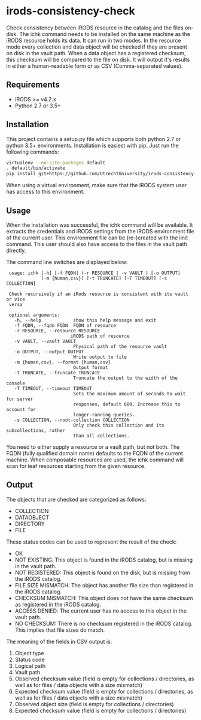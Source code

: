 # irods-consistency-check
Check consistency between iRODS resource in the catalog and the files on-disk.
The ichk command needs to be installed on the same machine as the iRODS resource holds its data.
It can run in two modes. In the resource mode every collection and data object will be checked if they are present on disk in the vault path.
When a data object has a registered checksum, this checksum will be compared to the file on disk.
It will output it's results in either a human-readable form or as CSV (Comma-separated values).

## Requirements
- iRODS >= v4.2.x
- Python 2.7 or 3.5+

## Installation
This project contains a setup.py file which supports both python 2.7 or python 3.5+ environments.
Installation is easiest with pip. Just run the following commands:

```bash
virtualenv --no-site-packages default
. default/bin/activate
pip install git+https://github.com/UtrechtUniversity/irods-consistency-check.git
```

When using a virtual environment, make sure that the iRODS system user has access to this environment.

## Usage
When the installation was successful, the ichk command will be available.
It extracts the credentials and iRODS settings from the iRODS environment file of the current user.
This environment file can be (re-)created with the iinit command.
This user should also have access to the files in the vault path directly.

The command line switches are displayed below:
```
 usage: ichk [-h] [-f FQDN] (-r RESOURCE | -v VAULT ) [-o OUTPUT]
             [-m {human,csv}] [-t TRUNCATE] [-T TIMEOUT] [-s COLLECTION]

 Check recursively if an iRods resource is consistent with its vault or vice
 versa

 optional arguments:
   -h, --help            show this help message and exit
   -f FQDN, --fqdn FQDN  FQDN of resource
   -r RESOURCE, --resource RESOURCE
                        iRODS path of resource
   -v VAULT, --vault VAULT
                         Physical path of the resource vault
   -o OUTPUT, --output OUTPUT
                         Write output to file
   -m {human,csv}, --format {human,csv}
                         Output format
   -t TRUNCATE, --truncate TRUNCATE
                         Truncate the output to the width of the console
   -T TIMEOUT, --timeout TIMEOUT
                         Sets the maximum amount of seconds to wait for server
                         responses, default 600. Increase this to account for
                         longer-running queries.
   -s COLLECTION, --root-collection COLLECTION
                         Only check this collection and its subcollections, rather
                         than all collections.
```

You need to either supply a resource or a vault path, but not both.
The FQDN (fully qualified domain name) defaults to the FQDN of the current machine.
When composable resources are used, the ichk command will scan for leaf resources starting from the given resource.

## Output

The objects that are checked are categorized as follows:
* COLLECTION
* DATAOBJECT
* DIRECTORY
* FILE

These status codes can be used to represent the result of the check:
* OK
* NOT EXISTING:  This object is found in the iRODS catalog, but is missing in the vault path.
* NOT REGISTERED:  This object is found on the disk, but is missing from the iRODS catalog.
* FILE SIZE MISMATCH:  The object has another file size than registered in the iRODS catalog.
* CHECKSUM MISMATCH:  This object does not have the same checksum as registered in the iRODS catalog.
* ACCESS DENIED:  The current user has no access to this object in the vault path.
* NO CHECKSUM:  There is no checksum registered in the iRODS catalog. This implies that file sizes do match.

The meaning of the fields in CSV output is:
1. Object type
2. Status code
3. Logical path
4. Vault path
5. Observed checksum value (field is empty for collections / directories, as well as for files / data objects with a size mismatch)
6. Expected checksum value (field is empty for collections / directories, as well as for files / data objects with a size mismatch)
7. Observed object size (field is empty for collections / directories)
8. Expected checksum value (field is empty for collections / directories)
